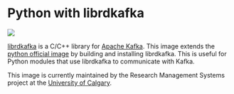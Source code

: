 # Python with librdkafka

[![](https://images.microbadger.com/badges/image/ucalgary/python-librdkafka.svg)](https://microbadger.com/images/ucalgary/python-librdkafka)

[librdkafka](https://github.com/edenhill/librdkafka) is a C/C++ library for [Apache Kafka](https://kafka.apache.org). This image extends the [python official image](https://hub.docker.com/_/python/) by building and installing librdkafka. This is useful for Python modules that use librdkafka to communicate with Kafka.

This image is currently maintained by the Research Management Systems project at the [University of Calgary](http://www.ucalgary.ca/).
